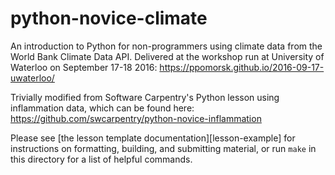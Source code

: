 python-novice-climate
=====================

An introduction to Python for non-programmers using climate data from the World Bank Climate Data API. Delivered at the workshop run at University of Waterloo on September 17-18 2016: <https://ppomorsk.github.io/2016-09-17-uwaterloo/>

Trivially modified from Software Carpentry's Python lesson using inflammation data, which can be found here:
  <https://github.com/swcarpentry/python-novice-inflammation>

Please see [the lesson template documentation][lesson-example]
for instructions on formatting, building, and submitting material,
or run `make` in this directory for a list of helpful commands.
